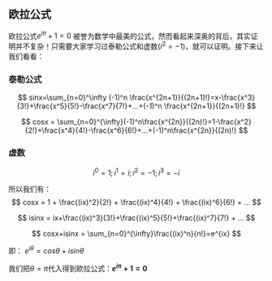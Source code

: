 ## 欧拉公式

欧拉公式$e^{i\pi}+1=0$ 被誉为数学中最美的公式，然而看起来深奥的背后，其实证明并不复杂！只需要大家学习过泰勒公式和虚数($i^2=-1$)，就可以证明。接下来让我们看看：

### 泰勒公式

$$
sinx=\sum_{n=0}^\infty (-1)^n \frac{x^{2n+1}}{(2n+1)!}=x-\frac{x^3}{3!}+\frac{x^5}{5!}-\frac{x^7}{7!}+...+(-1)^n \frac{x^{2n+1}}{(2n+1)!}
$$

$$
cosx = \sum_{n=0}^{\infty}(-1)^n\frac{x^{2n}}{(2n)!}=1-\frac{x^2}{2!}+\frac{x^4}{4!}-\frac{x^6}{6!}+...+(-1)^n\frac{x^{2n}}{(2n)!}
$$

### 虚数

$$
i^0=1; i^1=i; i^2=-1; i^3=-i
$$

所以我们有：
$$
cosx = 1 + \frac{(ix)^2}{2!} + \frac{(ix)^4}{4!} + \frac{(ix)^6}{6!} + ...
$$

$$
isinx = ix+\frac{(ix)^3}{3!}+\frac{(ix)^5}{5!}+\frac{(ix)^7}{7!} + ...
$$

$$
cosx+isinx = \sum_{n=0}^{\infty}\frac{(ix)^n}{n!}=e^{ix}
$$

即： $e^{i\theta}=cos{\theta}+isin{\theta}$

我们把$\theta=\pi$代入得到欧拉公式：**$e^{i\pi}+1=0$**
